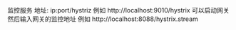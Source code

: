 监控服务
    地址: ip:port/hystriz
    例如 http://localhost:9010/hystrix
    可以启动网关 然后输入网关的监控地址
    例如 http://localhost:8088/hystrix.stream